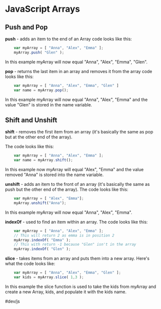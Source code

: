 # JavaScript Arrays

## Push and Pop

**push** - adds an item to the end of an Array
code looks like this:

```js
	var myArray = [ "Anna", "Alex", "Emma" ];
	myArray.push( "Glen" );
```

In this example myArray will now equal "Anna", "Alex", "Emma", "Glen".

**pop** - returns the last item in an array and removes it from the array
code looks like this:

```js
	var myArray = [ "Anna", "Alex", "Emma", "Glen" ]
	var name = myArray.pop();
```

In this example myArray will now equal "Anna", "Alex", "Emma" and the value "Glen" is stored in the name variable.

## Shift and Unshift

**shift** - removes the first item from an array (it's basically the same as pop but at the other end of the array).

The code looks like this:

```js
	var myArray = [ "Anna", "Alex", "Emma" ];
	var name = myArray.shift();
```

In this example now myArray will equal "Alex", "Emma" and the value removed "Anna" is stored into the name variable.

**unshift** - adds an item to the front of an array (it's basically the same as push but the other end of the array).
The code looks like this:

```js
	var myArray = [ "Alex", "Emma"];
	myArray.unshift("Anna");
```

In this example myArray will now equal "Anna", "Alex", "Emma".

**indexOf** - used to find an item within an array. The code looks like this:

```js
	var myArray = [ "Anna", "Alex", "Emma" ];
	// This will return 2 as emma is in position 2
	myArray.indexOf( "Emma" );
	// This with return -1 because "Glen" isn't in the array
	myArray.indexOf( "Glen" );
```

**slice** - takes items from an array and puts them into a new array. Here's what the code looks like:

```js
	var myArray = [ "Anna", "Alex", "Emma", "Glen" ];
	var kids = myArray.slice( 1,3 );
```

In this example the slice function is used to take the kids from myArray and create a new Array, kids, and populate it with the kids name.

#dev/js